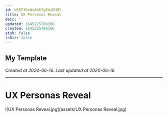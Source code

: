 ```yaml
---
id: U5EF30xWxAXkTgE4iBHMY
title: UX Personas Reveal
desc: ''
updated: 1645225706366
created: 1645225706366
stub: false
isDir: false
---
```

My Template
---

_Created at 2020-06-16._
_Last updated at 2020-06-16._




---

# UX Personas Reveal


![UX Personas Reveal.jpg](assets/UX Personas Reveal.jpg)

